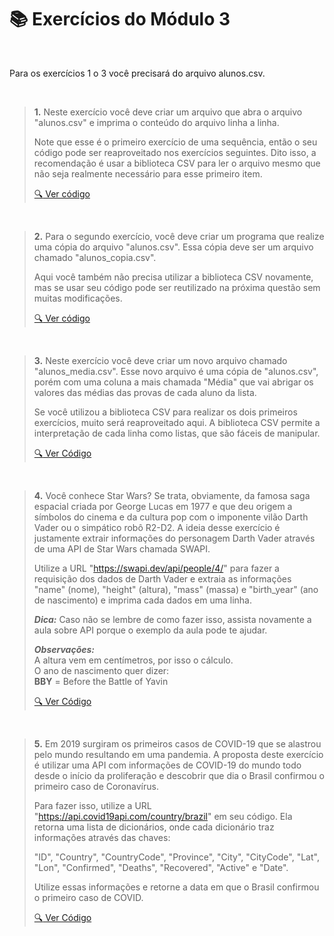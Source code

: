 # :books: Exercícios do Módulo 3

<br>

Para os exercícios 1 o 3 você precisará do arquivo alunos.csv.

<br>

> **1.** Neste exercício você deve criar um arquivo que abra o arquivo "alunos.csv" e imprima o conteúdo do arquivo linha a linha.
>
> Note que esse é o primeiro exercício de uma sequência, então o seu código pode ser reaproveitado nos exercícios seguintes. Dito isso, a recomendação é usar a biblioteca CSV para ler o arquivo mesmo que não seja realmente necessário para esse primeiro item.
> 
> [:mag: Ver código](Exercicio1.ipynb)
>    

<br>

> **2.** Para o segundo exercício, você deve criar um programa que realize uma cópia do arquivo "alunos.csv". Essa cópia deve ser um arquivo chamado "alunos_copia.csv".
>
> Aqui você também não precisa utilizar a biblioteca CSV novamente, mas se usar seu código pode ser reutilizado na próxima questão sem muitas modificações.
>
> [:mag: Ver código](Exercicio2.ipynb)
>  

<br>

> **3.** Neste exercício você deve criar um novo arquivo chamado "alunos_media.csv". Esse novo arquivo é uma cópia de "alunos.csv", porém com uma coluna a mais chamada "Média" que vai abrigar os valores das médias das provas de cada aluno da lista.
>
> Se você utilizou a biblioteca CSV para realizar os dois primeiros exercícios, muito será reaproveitado aqui. A biblioteca CSV permite a interpretação de cada linha como listas, que são fáceis de manipular.
>
> [:mag: Ver Código](Exercicio3.ipynb)
>  

<br>

> **4.** Você conhece Star Wars? Se trata, obviamente, da famosa saga espacial criada por George Lucas em 1977 e que deu origem a símbolos do cinema e da cultura pop com o imponente vilão Darth Vader ou o simpático robô R2-D2. A ideia desse exercício é justamente extrair informações do personagem Darth Vader através de uma API de Star Wars chamada SWAPI.
>
> Utilize a URL "https://swapi.dev/api/people/4/" para fazer a requisição dos dados de Darth Vader e extraia as informações "name" (nome), "height" (altura), "mass" (massa) e "birth_year" (ano de nascimento) e imprima cada dados em uma linha.
>
> __*Dica:*__ Caso não se lembre de como fazer isso, assista novamente a aula sobre API porque o exemplo da aula pode te ajudar.
>
> __*Observações:*__  
> A altura vem em centímetros, por isso o cálculo.  
>O ano de nascimento quer dizer:  
> __BBY__ = Before the Battle of Yavin
>
> [:mag: Ver Código](Exercicio4.ipynb)

<br>

> **5.** Em 2019 surgiram os primeiros casos de COVID-19 que se alastrou pelo mundo resultando em uma pandemia. A proposta deste exercício é utilizar uma API com informações de COVID-19 do mundo todo desde o início da proliferação e descobrir que dia o Brasil confirmou o primeiro caso de Coronavírus.
>
> Para fazer isso, utilize a URL "https://api.covid19api.com/country/brazil" em seu código. Ela retorna uma lista de dicionários, onde cada dicionário traz informações através das chaves:
>
> "ID", "Country", "CountryCode", "Province", "City", "CityCode", "Lat", "Lon", "Confirmed", "Deaths", "Recovered", "Active" e "Date".
>
> Utilize essas informações e retorne a data em que o Brasil confirmou o primeiro caso de COVID.
>
> [:mag: Ver Código](Exercicio5.ipynb)



